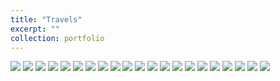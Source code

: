 ```yaml
---
title: "Travels"
excerpt: ""
collection: portfolio
---
```

<img src='https://jingyu198.github.io/jingyu.github.io/images/travels/1.png'>
<img src='https://jingyu198.github.io/jingyu.github.io/images/travels/2.png'>
<img src='https://jingyu198.github.io/jingyu.github.io/images/travels/3.png'>
<img src='https://jingyu198.github.io/jingyu.github.io/images/travels/4.png'>
<img src='https://jingyu198.github.io/jingyu.github.io/images/travels/5.png'>
<img src='https://jingyu198.github.io/jingyu.github.io/images/travels/6.png'>
<img src='https://jingyu198.github.io/jingyu.github.io/images/travels/7.png'>
<img src='https://jingyu198.github.io/jingyu.github.io/images/travels/8.png'>
<img src='https://jingyu198.github.io/jingyu.github.io/images/travels/9.png'>
<img src='https://jingyu198.github.io/jingyu.github.io/images/travels/10.png'>
<img src='https://jingyu198.github.io/jingyu.github.io/images/travels/11.png'>
<img src='https://jingyu198.github.io/jingyu.github.io/images/travels/12.png'>
<img src='https://jingyu198.github.io/jingyu.github.io/images/travels/13.png'>
<img src='https://jingyu198.github.io/jingyu.github.io/images/travels/14.png'>
<img src='https://jingyu198.github.io/jingyu.github.io/images/travels/15.png'>
<img src='https://jingyu198.github.io/jingyu.github.io/images/travels/16.png'>
<img src='https://jingyu198.github.io/jingyu.github.io/images/travels/17.png'>
<img src='https://jingyu198.github.io/jingyu.github.io/images/travels/18.png'>
<img src='https://jingyu198.github.io/jingyu.github.io/images/travels/19.png'>
<img src='https://jingyu198.github.io/jingyu.github.io/images/travels/20.png'>
<img src='https://jingyu198.github.io/jingyu.github.io/images/travels/21.png'>
